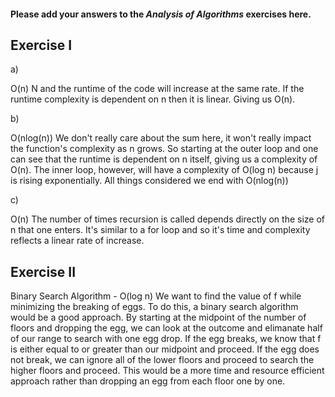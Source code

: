 #### Please add your answers to the ***Analysis of  Algorithms*** exercises here.

## Exercise I

a)

O(n)
N and the runtime of the code will increase at the same rate. If the runtime complexity is dependent on n then it is linear. Giving us O(n).

b)

O(nlog(n))
We don't really care about the sum here, it won't really impact the function's complexity as n grows. So starting at the outer loop and one can see that the runtime is dependent on n itself, giving us a complexity of O(n). The inner loop, however, will have a complexity of O(log n) because j is rising exponentially. All things considered we end with O(nlog(n))  

c)

O(n)
The number of times recursion is called depends directly on the size of n that one enters. It's similar to a for loop and so it's time and complexity reflects a linear rate of increase.

## Exercise II

Binary Search Algorithm - O(log n)
We want to find the value of f while minimizing the breaking of eggs. To do this, a binary search algorithm would be a good approach. By starting at the midpoint of the number of floors and dropping the egg, we can look at the outcome and elimanate half of our range to search with one egg drop. If the egg breaks, we know that f is either equal to or greater than our midpoint and proceed. If the egg does not break, we can ignore all of the lower floors and proceed to search the higher floors and proceed. This would be a more time and resource efficient approach rather than dropping an egg from each floor one by one. 
